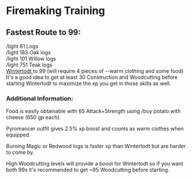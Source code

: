# Firemaking Training

## Fastest Route to 99:

/light 61 Logs\
/light 183 Oak logs\
/light 101 Willow logs\
/light 751 Teak logs\
[Wintertodt ](wintertodt.md)to 99 (will require 4 pieces of --warm clothing and some food)\
It's a good idea to get at least 30 Construction and Woodcutting before starting Wintertodt to maximize the xp you get in those skills as well.

### Additional Information:

Food is easily obtainable with 65 Attack+Strength using /buy potato with cheese (650 gp each).

Pyromancer outfit gives 2.5% xp boost and counts as warm clothes when equipped.

Burning Magic or Redwood logs is faster xp than Wintertodt but are harder to come by.

High Woodcutting levels will provide a boost for Wintertodt so if you want both 99s it's recommended to get \~95 Woodcutting before starting.
